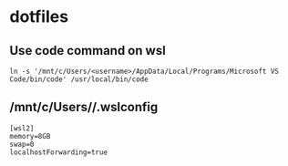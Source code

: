 # dotfiles

## Use code command on wsl
```
ln -s '/mnt/c/Users/<username>/AppData/Local/Programs/Microsoft VS Code/bin/code' /usr/local/bin/code
```

## /mnt/c/Users/<username>/.wslconfig
```
[wsl2]
memory=8GB
swap=0
localhostForwarding=true
```
